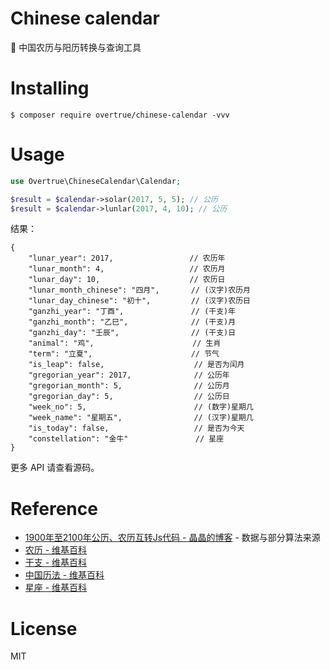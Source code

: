 # Chinese calendar

:date: 中国农历与阳历转换与查询工具

# Installing

```shell
$ composer require overtrue/chinese-calendar -vvv
```

# Usage

```php
use Overtrue\ChineseCalendar\Calendar;

$result = $calendar->solar(2017, 5, 5); // 公历
$result = $calendar->lunlar(2017, 4, 10); // 公历

```

结果：

```
{
    "lunar_year": 2017,                 // 农历年
    "lunar_month": 4,                   // 农历月
    "lunar_day": 10,                    // 农历日
    "lunar_month_chinese": "四月",       // (汉字)农历月
    "lunar_day_chinese": "初十",         // (汉字)农历日  
    "ganzhi_year": "丁酉",               // (干支)年
    "ganzhi_month": "乙巳",              // (干支)月
    "ganzhi_day": "壬辰",                // (干支)日
    "animal": "鸡",                      // 生肖
    "term": "立夏",                      // 节气
    "is_leap": false,                    // 是否为闰月
    "gregorian_year": 2017,              // 公历年
    "gregorian_month": 5,                // 公历月
    "gregorian_day": 5,                  // 公历日
    "week_no": 5,                        // (数字)星期几
    "week_name": "星期五",                // (汉字)星期几
    "is_today": false,                   // 是否为今天
    "constellation": "金牛"               // 星座
}
```

更多 API 请查看源码。

# Reference

- [1900年至2100年公历、农历互转Js代码 - 晶晶的博客](http://blog.jjonline.cn/userInterFace/173.html) - 数据与部分算法来源
- [农历 - 维基百科](https://zh.wikipedia.org/wiki/%E8%BE%B2%E6%9B%86)
- [干支 - 维基百科](https://zh.wikipedia.org/wiki/%E5%B9%B2%E6%94%AF)
- [中国历法 - 维基百科](https://zh.wikipedia.org/wiki/Category:%E4%B8%AD%E5%9B%BD%E5%8E%86%E6%B3%95)
- [星座 - 维基百科](https://zh.wikipedia.org/wiki/%E6%98%9F%E5%BA%A7)

# License

MIT
